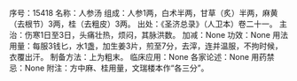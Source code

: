 序号：15418
名称：人参汤
组成：人参1两，白术半两，甘草（炙）半两，麻黄（去根节）3两，桂（去粗皮）3两。
出处：《圣济总录》（人卫本）卷二十一。
主治：伤寒1日至3日，头痛壮热，烦闷，其脉洪数。
加减：None
功效：None
用法用量：每服3钱匕，水1盏，加生姜3片，煎至7分，去滓，连并温服，不拘时候，衣覆出汗。
制备方法：上为粗末。
临床应用：None
各家论述：None
用药禁忌：None
附注：方中麻、桂用量，文瑞楼本作“各三分”。
